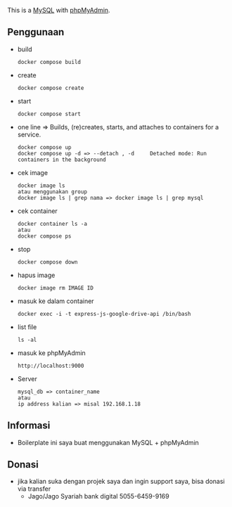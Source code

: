 This is a [MySQL](https://www.mysql.com) with [phpMyAdmin](https://www.phpmyadmin.net).

## Penggunaan

- build

      docker compose build

- create

      docker compose create

- start

      docker compose start

- one line => Builds, (re)creates, starts, and attaches to containers for a service.

      docker compose up
      docker compose up -d => --detach , -d		Detached mode: Run containers in the background

- cek image

      docker image ls
      atau menggunakan group
      docker image ls | grep nama => docker image ls | grep mysql

- cek container

      docker container ls -a
      atau
      docker compose ps

- stop

      docker compose down

- hapus image

      docker image rm IMAGE ID

- masuk ke dalam container

      docker exec -i -t express-js-google-drive-api /bin/bash

- list file

      ls -al

- masuk ke phpMyAdmin

      http://localhost:9000

- Server

      mysql_db => container_name
      atau
      ip address kalian => misal 192.168.1.18

## Informasi

- Boilerplate ini saya buat menggunakan MySQL + phpMyAdmin

## Donasi

- jika kalian suka dengan projek saya dan ingin support saya, bisa donasi via transfer
  - Jago/Jago Syariah bank digital 5055-6459-9169

